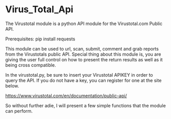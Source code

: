 # Virus_Total_Api
The Virustotal module is a python API module for the Virustotal.com Public API.

Prerequisites:
pip install requests

This module can be used to url, scan, submit, comment and grab reports from the Virustotals public API. Special thing about this module is, you are giving the user full control on how to present the return results as well as it being cross compatible.

In the virustotal.py, be sure to insert your Virustotal APIKEY in order to query the API. If you do not have a key, you can register for one at the site below.

https://www.virustotal.com/en/documentation/public-api/

So without further adie, I will present a few simple functions that the module can perform.
